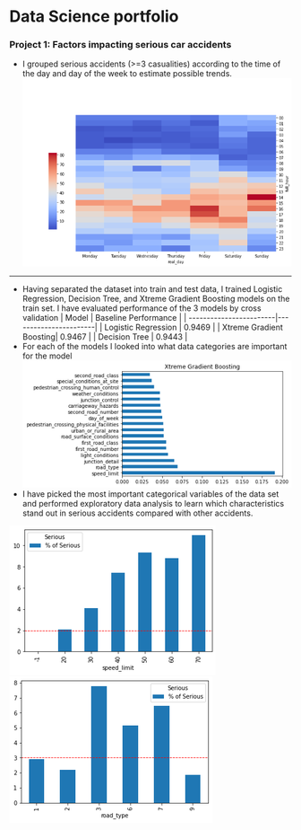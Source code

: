 # Data Science portfolio
### Project 1: Factors impacting serious car accidents
* I grouped serious accidents (>=3 casualities) according to the time of the day and day of the week to estimate possible trends.
![](/Figures/heatmap.png)


***
* Having separated the dataset into train and test data, I trained Logistic Regression, Decision Tree, and Xtreme Gradient Boosting models on the train set. I have evaluated performance of the 3 models by cross validation
| Model	                  | Baseline Performance  | 
| ------------------------|-----------------------| 
| Logistic Regression     | 0.9469                | 
| Xtreme Gradient Boosting| 0.9467                | 
| Decision Tree           | 0.9443                |   
* For each of the models I looked into what data categories are important for the model
![](/Figures/Xgb_features.png)
* I have picked the most important categorical variables of the data set and performed exploratory data analysis to learn which characteristics stand out in serious accidents compared with other accidents.

![](/Figures/speed.png)
![](/Figures/road_type.png)


